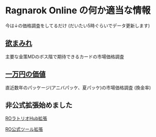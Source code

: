 # Ragnarok Online の何か適当な情報

今は↓の価格調査をしてるだけ (だいたい5時ぐらいでデータ更新します)

## [欲まみれ](https://rag769.github.io/fog/)
主要な金策MDのボス階で期待できるカードの市場価格調査


## [一万円の価値](https://rag769.github.io/per/)
直近数年のパッケージ(アニバパッケ、夏パッケ)の市場価格調査 (換金率)


## 非公式拡張始めました

[ROラトリオHub拡張](https://github.com/rag769/rag769.github.io/blob/main/extras/ratorio/README.MD)

[RO公式ツール拡張](https://github.com/rag769/rag769.github.io/blob/main/extras/rotool/README.MD)


